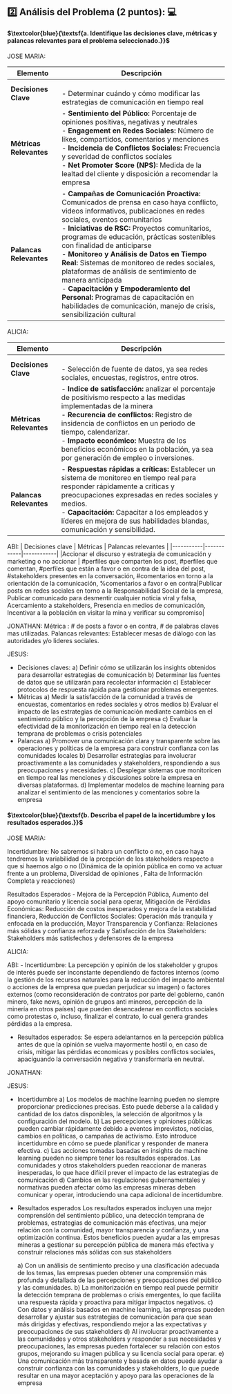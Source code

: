 
## :two: Análisis del Problema (2 puntos): 💻

#### $\textcolor{blue}{\textsf{a. Identifique las decisiones clave, métricas y palancas relevantes para el problema seleccionado.}}$ 



JOSE MARIA:

| **Elemento**            | **Descripción**                                                                                                                                                          |
|-------------------------|--------------------------------------------------------------------------------------------------------------------------------------------------------------------------|
| **Decisiones Clave**    | <br>- Determinar cuándo y cómo modificar las estrategias de comunicación en tiempo real      |
| **Métricas Relevantes** | - **Sentimiento del Público:** Porcentaje de opiniones positivas, negativas y neutrales<br>- **Engagement en Redes Sociales:** Número de likes, compartidos, comentarios y menciones<br>- **Incidencia de Conflictos Sociales:** Frecuencia y severidad de conflictos sociales<br>- **Net Promoter Score (NPS):** Medida de la lealtad del cliente y disposición a recomendar la empresa       |
| **Palancas Relevantes** | - **Campañas de Comunicación Proactiva:** Comunicados de prensa en caso haya conflicto, videos informativos, publicaciones en redes sociales, eventos comunitarios<br>- **Iniciativas de RSC:** Proyectos comunitarios, programas de educación, prácticas sostenibles con finalidad de anticiparse<br>- **Monitoreo y Análisis de Datos en Tiempo Real:** Sistemas de monitoreo de redes sociales, plataformas de análisis de sentimiento de manera anticipada<br>- **Capacitación y Empoderamiento del Personal:** Programas de capacitación en habilidades de comunicación, manejo de crisis, sensibilización cultural  |

ALICIA:

| **Elemento**            | **Descripción**                                                                                                                                                          |
|-------------------------|--------------------------------------------------------------------------------------------------------------------------------------------------------------------------|
| **Decisiones Clave**    | <br>- Selección de fuente de datos, ya sea redes sociales, encuestas, registros, entre otros.     |
| **Métricas Relevantes** | - **Indice de satisfacción:** analizar el porcentaje de positivismo respecto a las medidas implementadas de la minera<br>- **Recurencia de conflictos:** Registro de insidencia de conflictos en un periodo de tiempo, calendarizar. <br>- **Impacto económico:** Muestra de los beneficios económicos en la población, ya sea por generación de empleo o inversiones.      |
| **Palancas Relevantes** | - **Respuestas rápidas a críticas:** Establecer un sistema de monitoreo en tiempo real para responder rápidamente a críticas y preocupaciones expresadas en redes sociales y medios.<br>- **Capacitación:** Capacitar a los empleados y líderes en mejora de sus habilidades blandas, comunicación y sensibilidad.<br>  


ABI:
| Decisiones clave | Métricas | Palancas relevantes | 
|-----------|------------|------------|
|Accionar el discurso y estrategia de comunicación y marketing o no accionar | #perfiles que comparten los post,  #perfiles que comentan, #perfiles que están a favor o en contra de la idea del post, #stakeholders presentes en la conversación, #comentarios en torno a la orientación de la comunicación, %comentarios a favor o en contra|Publicar posts en redes sociales en torno a la Responsabilidad Social de la empresa, Publicar comunicado para desmentir cualquier noticia viral y falsa, Acercamiento a stakeholders, Presencia en medios de comunicación, Incentivar a la población en visitar la mina y verificar su compromiso|

JONATHAN: Métrica : # de posts a favor o en contra, # de palabras claves mas utilizadas. Palancas relevantes: Establecer mesas de diàlogo con las autoridades y/o lideres sociales.

JESUS:
- Decisiones claves:
  a) Definir cómo se utilizarán los insights obtenidos para desarrollar estrategias de comunicación
  b) Determinar las fuentes de datos que se utilizarán para recolectar información
  c) Establecer protocolos de respuesta rápida para gestionar problemas emergentes.
- Métricas
  a) Medir la satisfacción de la comunidad a través de encuestas, comentarios en redes sociales y otros medios
  b) Evaluar el impacto de las estrategias de comunicación mediante cambios en el sentimiento público y la percepción de la empresa
  c) Evaluar la efectividad de la monitorización en tiempo real en la detección temprana de problemas o crisis potenciales
- Palancas
  a) Promover una comunicación clara y transparente sobre las operaciones y políticas de la empresa para construir confianza con las comunidades locales
  b) Desarrollar estrategias para involucrar proactivamente a las comunidades y stakeholders, respondiendo a sus preocupaciones y necesidades.
  c) Desplegar sistemas que monitoricen en tiempo real las menciones y discusiones sobre la empresa en diversas plataformas.
  d) Implementar modelos de machine learning para analizar el sentimiento de las menciones y comentarios sobre la empresa




#### $\textcolor{blue}{\textsf{b. Describa el papel de la incertidumbre y los resultados esperados.}}$ 


JOSE MARIA:

Incertidumbre: No sabremos si habra un conflicto o no, en caso haya tendremos la variabilidad de la prcepción de los stakeholders respecto a que si haemos algo o no (Dinámica de la opinión pública en como va actuar frente a un problema, Diversidad de opiniones , Falta de Información Completa y reacciones)

Resultados Esperados - Mejora de la Percepción Pública, Aumento del apoyo comunitario y licencia social para operar, Mitigación de Pérdidas Económicas: Reducción de costos inesperados y mejora de la estabilidad financiera, Reducción de Conflictos Sociales: Operación más tranquila y enfocada en la producción, Mayor Transparencia y Confianza: Relaciones más sólidas y confianza reforzada y Satisfacción de los Stakeholders: Stakeholders más satisfechos y defensores de la empresa


ALICIA:

ABI: - Incertidumbre: La percepción y opinión de los stakeholder y grupos de interés puede ser inconstante dependiendo de factores internos (como la gestión de los recursos naturales para la reducción del impacto ambiental o acciones de la empresa que puedan perjudicar su imagen) o factores externos (como reconsideración de contratos por parte del gobierno, canón minero, fake news, opinión de grupos anti mineros, percepción de la minería en otros países) que pueden desencadenar en conflictos sociales como protestas o, incluso, finalizar el contrato, lo cual genera grandes pérdidas a la empresa.

- Resultados esperados: Se espera adelantarnos en la percepción pública antes de que la opinión se vuelva mayormente hostil o, en caso de crisis, mitigar las pérdidas economicas y posibles conflictos sociales, apaciguando la conversación negativa y transformarla en neutral.

JONATHAN:

JESUS:
- Incertidumbre
  a) Los modelos de machine learning pueden no siempre proporcionar predicciones precisas. Esto puede deberse a la calidad y cantidad de los datos disponibles, la selección de algoritmos y la configuración del modelo.
  b) Las percepciones y opiniones públicas pueden cambiar rápidamente debido a eventos imprevistos, noticias, cambios en políticas, o campañas de activismo. Esto introduce incertidumbre en cómo se puede planificar y responder de manera efectiva.
  c) Las acciones tomadas basadas en insights de machine learning pueden no siempre tener los resultados esperados. Las comunidades y otros stakeholders pueden reaccionar de maneras inesperadas, lo que hace difícil prever el impacto de las estrategias de comunicación
  d) Cambios en las regulaciones gubernamentales y normativas pueden afectar cómo las empresas mineras deben comunicar y operar, introduciendo una capa adicional de incertidumbre.
- Resultados esperados
Los resultados esperados incluyen una mejor comprensión del sentimiento público, una detección temprana de problemas, estrategias de comunicación más efectivas, una mejor relación con la comunidad, mayor transparencia y confianza, y una optimización continua. Estos beneficios pueden ayudar a las empresas mineras a gestionar su percepción pública de manera más efectiva y construir relaciones más sólidas con sus stakeholders

  a) Con un análisis de sentimiento preciso y una clasificación adecuada de los temas, las empresas pueden obtener una comprensión más profunda y detallada de las percepciones y preocupaciones del público y las comunidades.
  b) La monitorización en tiempo real puede permitir la detección temprana de problemas o crisis emergentes, lo que facilita una respuesta rápida y proactiva para mitigar impactos negativos.
  c) Con datos y análisis basados en machine learning, las empresas pueden desarrollar y ajustar sus estrategias de comunicación para que sean más dirigidas y efectivas, respondiendo mejor a las expectativas y preocupaciones de sus stakeholders
  d) Al involucrar proactivamente a las comunidades y otros stakeholders y responder a sus necesidades y preocupaciones, las empresas pueden fortalecer su relación con estos grupos, mejorando su imagen pública y su licencia social para operar.
  e) Una comunicación más transparente y basada en datos puede ayudar a construir confianza con las comunidades y stakeholders, lo que puede resultar en una mayor aceptación y apoyo para las operaciones de la empresa
